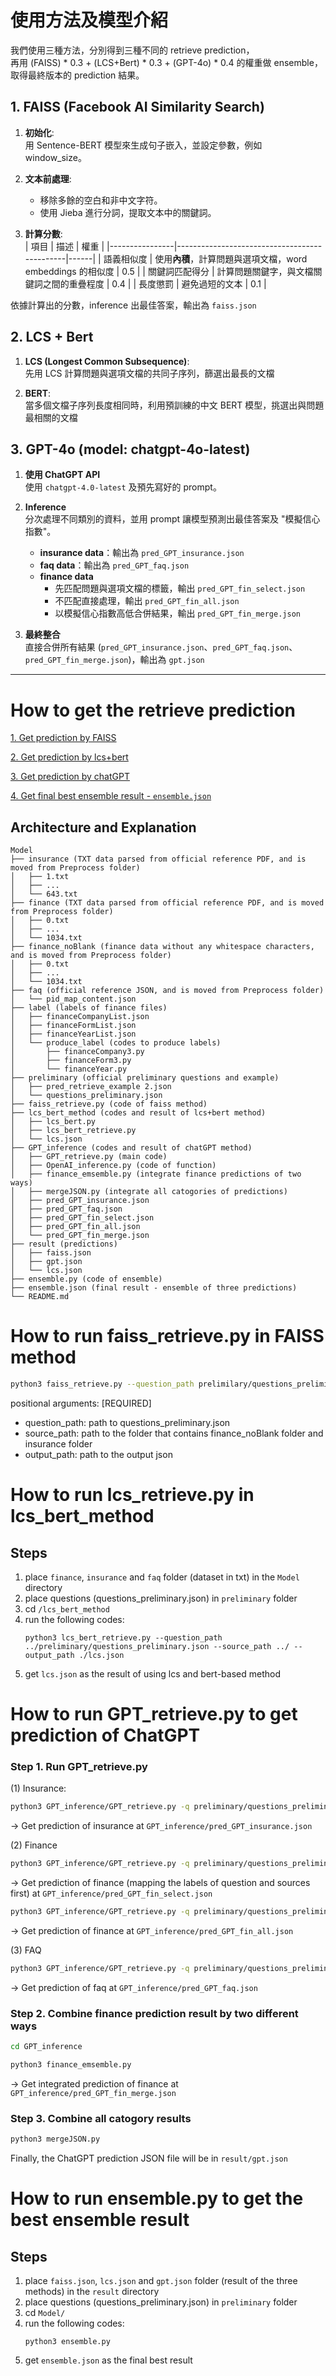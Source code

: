 # 使用方法及模型介紹

我們使用三種方法，分別得到三種不同的 retrieve prediction，  
再用 (FAISS) * 0.3 + (LCS+Bert) * 0.3 + (GPT-4o) * 0.4  的權重做 ensemble，  
取得最終版本的 prediction 結果。

## 1. FAISS (Facebook AI Similarity Search)

1. **初始化**:  
    用 Sentence-BERT 模型來生成句子嵌入，並設定參數，例如 window_size。

2. **文本前處理**:
    * 移除多餘的空白和非中文字符。
    * 使用 Jieba 進行分詞，提取文本中的關鍵詞。

3. **計算分數**:  
    | 項目           | 描述                                         | 權重 |
    |----------------|----------------------------------------------|------|
    | 語義相似度     | 使用**內積**，計算問題與選項文檔，word embeddings 的相似度   | 0.5  |
    | 關鍵詞匹配得分 | 計算問題關鍵字，與文檔關鍵詞之間的重疊程度     | 0.4  |
    | 長度懲罰        | 避免過短的文本                               | 0.1  |

依據計算出的分數，inference 出最佳答案，輸出為 `faiss.json`


## 2. LCS + Bert

1. **LCS (Longest Common Subsequence)**:  
    先用 LCS 計算問題與選項文檔的共同子序列，篩選出最長的文檔

2. **BERT**:  
    當多個文檔子序列長度相同時，利用預訓練的中文 BERT 模型，挑選出與問題最相關的文檔


## 3. GPT-4o (model: chatgpt-4o-latest)

1. **使用 ChatGPT API**  
    使用 `chatgpt-4.0-latest` 及預先寫好的 prompt。

2. **Inference**  
    分次處理不同類別的資料，並用 prompt 讓模型預測出最佳答案及 "模擬信心指數"。
    - **insurance data**：輸出為 `pred_GPT_insurance.json`  
    - **faq data**：輸出為 `pred_GPT_faq.json`  
    - **finance data**  
        - 先匹配問題與選項文檔的標籤，輸出 `pred_GPT_fin_select.json`  
        - 不匹配直接處理，輸出 `pred_GPT_fin_all.json`  
        - 以模擬信心指數高低合併結果，輸出 `pred_GPT_fin_merge.json`

3. **最終整合**  
    直接合併所有結果 (`pred_GPT_insurance.json`、`pred_GPT_faq.json`、`pred_GPT_fin_merge.json`)，輸出為 `gpt.json`

-------

# How to get the retrieve prediction

[1. Get prediction by FAISS](#how-to-run-faiss_retrievepy-in-faiss-method)

[2. Get prediction by lcs+bert](#how-to-run-lcs_retrievepy-in-lcs_bert_method)

[3. Get prediction by chatGPT](#how-to-run-gpt_retrievepy-to-get-prediction-of-chatgpt)

[4. Get final best ensemble result - `ensemble.json`](#how-to-run-ensemblepy-to-get-the-best-ensemble-result)

## Architecture and Explanation
```
Model
├── insurance (TXT data parsed from official reference PDF, and is moved from Preprocess folder)
│   ├── 1.txt
│   ├── ...
│   └── 643.txt
├── finance (TXT data parsed from official reference PDF, and is moved from Preprocess folder)
│   ├── 0.txt
│   ├── ...
│   └── 1034.txt
├── finance_noBlank (finance data without any whitespace characters, and is moved from Preprocess folder)
│   ├── 0.txt
│   ├── ...
│   └── 1034.txt
├── faq (official reference JSON, and is moved from Preprocess folder)
│   └── pid_map_content.json
├── label (labels of finance files)
│   ├── financeCompanyList.json
│   ├── financeFormList.json
│   ├── financeYearList.json
│   └── produce_label (codes to produce labels)
│       ├── financeCompany3.py
│       ├── financeForm3.py
│       └── financeYear.py
├── preliminary (official preliminary questions and example)
│   ├── pred_retrieve_example 2.json
│   └── questions_preliminary.json
├── faiss_retrieve.py (code of faiss method)
├── lcs_bert_method (codes and result of lcs+bert method)
│   ├── lcs_bert.py
│   ├── lcs_bert_retrieve.py
│   └── lcs.json
├── GPT_inference (codes and result of chatGPT method)
│   ├── GPT_retrieve.py (main code)
│   ├── OpenAI_inference.py (code of function)
│   ├── finance_emsemble.py (integrate finance predictions of two ways)
│   ├── mergeJSON.py (integrate all catogories of predictions)
│   ├── pred_GPT_insurance.json
│   ├── pred_GPT_faq.json
│   ├── pred_GPT_fin_select.json
│   ├── pred_GPT_fin_all.json
│   └── pred_GPT_fin_merge.json
├── result (predictions)
│   ├── faiss.json
│   ├── gpt.json
│   └── lcs.json
├── ensemble.py (code of ensemble)
├── ensemble.json (final result - ensemble of three predictions)
└── README.md
```

# How to run faiss_retrieve.py in FAISS method 

```bash
python3 faiss_retrieve.py --question_path prelimilary/questions_preliminary.json --source_path ./ --output_path result/faiss.json
```

positional arguments: [REQUIRED]
- question_path: path to questions_preliminary.json
- source_path: path to the folder that contains finance_noBlank folder and insurance folder
- output_path: path to the output json  


# How to run lcs_retrieve.py in lcs_bert_method
## Steps
1. place `finance`, `insurance` and `faq` folder (dataset in txt) in the `Model` directory
2. place questions (questions_preliminary.json) in `preliminary` folder
3. cd `/lcs_bert_method`
4. run the following codes:
    ```
    python3 lcs_bert_retrieve.py --question_path ../preliminary/questions_preliminary.json --source_path ../ --output_path ./lcs.json
    ```
5. get `lcs.json` as the result of using lcs and bert-based method

# How to run GPT_retrieve.py to get prediction of ChatGPT

### Step 1. Run GPT_retrieve.py

(1) Insurance:
```bash
python3 GPT_inference/GPT_retrieve.py -q preliminary/questions_preliminary.json -s . -l label/ -o GPT_inference/ -c insurance
```
-> Get prediction of insurance at `GPT_inference/pred_GPT_insurance.json`

(2) Finance
```bash
python3 GPT_inference/GPT_retrieve.py -q preliminary/questions_preliminary.json -s . -l label/ -o GPT_inference/ -c fin_select
```
-> Get prediction of finance (mapping the labels of question and sources first) at `GPT_inference/pred_GPT_fin_select.json`

```bash
python3 GPT_inference/GPT_retrieve.py -q preliminary/questions_preliminary.json -s . -l label/ -o GPT_inference/ -c fin_all
```
-> Get prediction of finance at `GPT_inference/pred_GPT_fin_all.json`

(3) FAQ
```bash
python3 GPT_inference/GPT_retrieve.py -q preliminary/questions_preliminary.json -s . -l label/ -o GPT_inference/ -c faq
```
-> Get prediction of faq at `GPT_inference/pred_GPT_faq.json`

### Step 2. Combine finance prediction result by two different ways

```bash
cd GPT_inference
```
```bash
python3 finance_emsemble.py
```
-> Get integrated prediction of finance at `GPT_inference/pred_GPT_fin_merge.json`

### Step 3. Combine all catogory results

```bash
python3 mergeJSON.py
```

Finally, the ChatGPT prediction JSON file will be in `result/gpt.json`

# How to run ensemble.py to get the best ensemble result
## Steps
1. place `faiss.json`, `lcs.json` and `gpt.json` folder (result of the three methods) in the `result` directory
2. place questions (questions_preliminary.json) in `preliminary` folder
3. cd `Model/`
4. run the following codes:
    ```
    python3 ensemble.py
    ```
5. get `ensemble.json` as the final best result